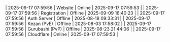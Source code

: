 | 2025-09-17 07:59:56 | Website | Online | 2025-09-17 07:59:53 |
| 2025-09-17 07:59:56 | Registration | Offline | 2025-09-09 16:40:23 |
| 2025-09-17 07:59:56 | Auth Server | Offline | 2025-08-18 09:33:31 |
| 2025-09-17 07:59:56 | Kezan (PvE) | Offline | 2025-08-03 17:58:02 |
| 2025-09-17 07:59:56 | Gurubashi (PvP) | Offline | 2025-08-23 21:44:06 |
| 2025-09-17 07:59:56 | Cloudflare | Online | 2025-09-17 07:59:53 |
